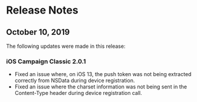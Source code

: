 # Release Notes

## October 10, 2019

The following updates were made in this release:

### iOS Campaign Classic 2.0.1

* Fixed an issue where, on iOS 13, the push token was not being extracted correctly from NSData during device registration.
* Fixed an issue where the charset information was not being sent in the Content-Type header during device registration call.

